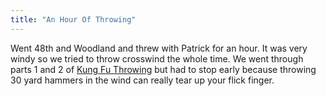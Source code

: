 ```yaml
---
title: "An Hour Of Throwing"
---
```


Went 48th and Woodland and threw with Patrick for an hour. It was very windy so we tried to throw crosswind the whole time. We went through parts 1 and 2 of [Kung Fu Throwing](http://winthefields.blogspot.com/2011/07/kung-fu-throwing.html) but had to stop early because throwing 30 yard hammers in the wind can really tear up your flick finger. 
